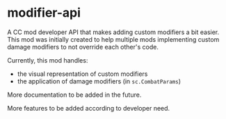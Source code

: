 # modifier-api
A CC mod developer API that makes adding custom modifiers a bit easier. This mod was initially created to help multiple mods implementing custom damage modifiers to not override each other's code.

Currently, this mod handles:
* the visual representation of custom modifiers
* the application of damage modifiers (in `sc.CombatParams`)

More documentation to be added in the future.

More features to be added according to developer need.
